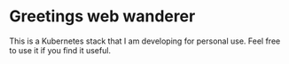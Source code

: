 # Greetings web wanderer

This is a Kubernetes stack that I am developing for personal use.
Feel free to use it if you find it useful.
